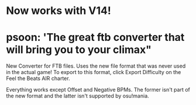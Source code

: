 Now works with V14!
=========

psoon: 'The great ftb converter that will bring you to your climax"
=========

New Converter for FTB files. Uses the new file format that was never used in the actual game!
To export to this format, click Export Difficulty on the Feel the Beats AIR charter.

Everything works except Offset and Negative BPMs. The former isn't part of the new format and the latter isn't supported by osu!mania.
